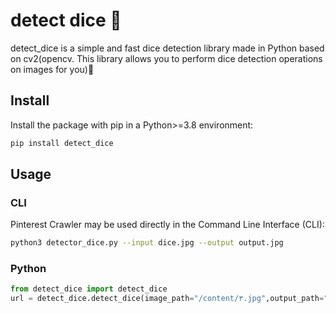 # detect dice 🎲
detect_dice is a simple and fast dice detection library made in Python based on cv2(opencv. This library allows you to perform dice detection operations on images for you)🎲

## Install

Install the package with pip in a Python>=3.8 environment:

```bash
pip install detect_dice
```

## Usage
### CLI

Pinterest Crawler may be used directly in the Command Line Interface (CLI):

```bash
python3 detector_dice.py --input dice.jpg --output output.jpg

```

### Python

```python
from detect_dice import detect_dice
url = detect_dice.detect_dice(image_path="/content/۳.jpg",output_path="/content/1.jpg")
```
